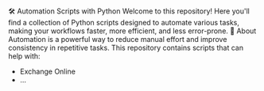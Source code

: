 🛠️ Automation Scripts with Python
Welcome to this repository! Here you'll find a collection of Python scripts designed to automate various tasks, making your workflows faster, more efficient, and less error-prone.
📌 About
Automation is a powerful way to reduce manual effort and improve consistency in repetitive tasks. This repository contains scripts that can help with:
- Exchange Online
- ...
